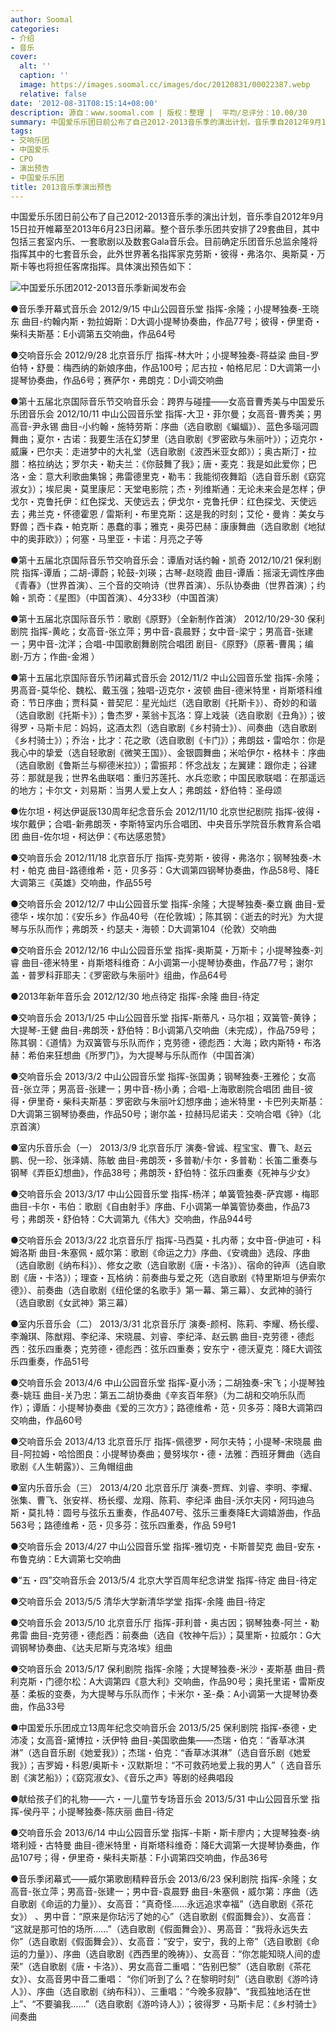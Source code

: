 ```yaml
---
author: Soomal
categories:
- 介绍
- 音乐
cover:
  alt: ''
  caption: ''
  image: https://images.soomal.cc/images/doc/20120831/00022387.webp
  relative: false
date: '2012-08-31T08:15:14+08:00'
description: 源自：www.soomal.com | 版权：整理 |  平均/总评分：10.00/30
summary: 中国爱乐乐团日前公布了自己2012-2013音乐季的演出计划，音乐季自2012年9月15日拉开帷幕至2013年6月23日闭幕。整个音乐季乐团共安排了29套曲目，其中包括三套室内乐、一套歌剧以及数套Gala音乐会。目前确定乐团音乐总监余隆将指挥其中的七套音乐会，此外世界著名指挥家克劳斯・彼得・弗洛尔、奥斯莫・万斯卡等……
tags:
- 交响乐团
- 中国爱乐
- CPO
- 演出预告
- 中国爱乐乐团
title: 2013音乐季演出预告
---
```


中国爱乐乐团日前公布了自己2012-2013音乐季的演出计划，音乐季自2012年9月15日拉开帷幕至2013年6月23日闭幕。整个音乐季乐团共安排了29套曲目，其中包括三套室内乐、一套歌剧以及数套Gala音乐会。目前确定乐团音乐总监余隆将指挥其中的七套音乐会，此外世界著名指挥家克劳斯・彼得・弗洛尔、奥斯莫・万斯卡等也将担任客席指挥。具体演出预告如下：

![中国爱乐乐团2012-2013音乐季新闻发布会](https://images.soomal.cc/images/doc/20120831/00022387.webp)





●音乐季开幕式音乐会
2012/9/15 中山公园音乐堂
指挥-余隆；小提琴独奏-王晓东
曲目-约翰内斯・勃拉姆斯：D大调小提琴协奏曲，作品77号；彼得・伊里奇・柴科夫斯基：E小调第五交响曲，作品64号

●交响音乐会
2012/9/28 北京音乐厅
指挥-林大叶；小提琴独奏-蒋益梁
曲目-罗伯特・舒曼：梅西纳的新娘序曲，作品100号；尼古拉・帕格尼尼：D大调第一小提琴协奏曲，作品6号；赛萨尔・弗朗克：D小调交响曲

●第十五届北京国际音乐节交响音乐会：跨界与碰撞――女高音曹秀美与中国爱乐乐团音乐会
2012/10/11 中山公园音乐堂
指挥-大卫・菲尔曼；女高音-曹秀美；男高音-尹永锡
曲目-小约翰・施特劳斯：序曲（选自歌剧《蝙蝠》）、蓝色多瑙河圆舞曲；夏尔・古诺：我要生活在幻梦里（选自歌剧《罗密欧与朱丽叶》）；迈克尔・威廉・巴尔夫：走进梦中的大礼堂（选自歌剧《波西米亚女郎》）；奥古斯汀・拉腊：格拉纳达；罗尔夫・勒夫兰：《你鼓舞了我》；唐・麦克：我是如此爱你；巴洛・金：意大利歌曲集锦；弗雷德里克・勒韦：我能彻夜舞蹈（选自音乐剧《窈窕淑女》）；埃尼奥・莫里康尼：天堂电影院；杰・列维斯通：无论未来会是怎样；伊戈尔・克鲁托伊：红色探戈、天使远去；伊戈尔・克鲁托伊：红色探戈、天使远去；弗兰克・怀德霍恩 / 雷斯利・布里克斯：这是我的时刻；艾伦・曼肯：美女与野兽；西卡森・帕克斯：愚蠢的事；雅克・奥芬巴赫：康康舞曲（选自歌剧《地狱中的奥菲欧》）；何塞・马里亚・卡诺：月亮之子等

●第十五届北京国际音乐节交响音乐会：谭盾对话约翰・凯奇
2012/10/21 保利剧院
指挥-谭盾；二胡-谭蔚；轮鼓-刘瑛；古琴-赵晓霞
曲目-谭盾：摇滚无调性序曲《青春》（世界首演）、三个音的交响诗（世界首演）、乐队协奏曲（世界首演）；约翰・凯奇：《星图》（中国首演）、4分33秒（中国首演）

●第十五届北京国际音乐节：歌剧《原野》（全新制作首演）
2012/10/29-30 保利剧院
指挥-黄屹；女高音-张立萍；男中音-袁晨野；女中音-梁宁；男高音-张建一；男中音-沈洋；合唱-中国歌剧舞剧院合唱团
剧目-《原野》（原著-曹禺；编剧-万方；作曲-金湘 ）

●第十五届北京国际音乐节闭幕式音乐会
2012/11/2 中山公园音乐堂
指挥-余隆；男高音-莫华伦、魏松、戴玉强；独唱-迈克尔・波顿
曲目-德米特里・肖斯塔科维奇：节日序曲；贾科莫・普契尼：星光灿烂（选自歌剧《托斯卡》）、奇妙的和谐（选自歌剧《托斯卡》）；鲁杰罗・莱翁卡瓦洛：穿上戏装（选自歌剧《丑角》）；彼得罗・马斯卡尼：妈妈，这酒太烈（选自歌剧《乡村骑士》）、间奏曲（选自歌剧《乡村骑士》）；乔治・比才：花之歌（选自歌剧《卡门》）；弗朗兹・雷哈尔：你是我心中的挚爱（选自轻歌剧《微笑王国》）、金银圆舞曲；米哈伊尔・格林卡：序曲（选自歌剧《鲁斯兰与柳德米拉》）；雷振邦：怀念战友；左翼建：跟你走；谷建芬：那就是我；世界名曲联唱：重归苏莲托、水兵恋歌；中国民歌联唱：在那遥远的地方；卡尔文・刘易斯：当男人爱上女人；弗朗兹・舒伯特：圣母颂

●佐尔坦・柯达伊诞辰130周年纪念音乐会
2012/11/10 北京世纪剧院
指挥-彼得・埃尔戴伊；合唱-新弗朗茨・李斯特室内乐合唱团、中央音乐学院音乐教育系合唱团
曲目-佐尔坦・柯达伊：《布达感恩赞》

●交响音乐会
2012/11/18 北京音乐厅
指挥-克劳斯・彼得・弗洛尔；钢琴独奏-木村・帕克
曲目-路德维希・范・贝多芬：G大调第四钢琴协奏曲，作品58号、降E大调第三《英雄》交响曲，作品55号

●交响音乐会
2012/12/7 中山公园音乐堂
指挥-余隆；大提琴独奏-秦立巍
曲目-爱德华・埃尔加：《安乐乡》作品40号（在伦敦城）；陈其钢：《逝去的时光》为大提琴与乐队而作；弗朗茨・约瑟夫・海顿：D大调第104（伦敦）交响曲

●交响音乐会
2012/12/16 中山公园音乐堂
指挥-奥斯莫・万斯卡；小提琴独奏-刘睿
曲目-德米特里・肖斯塔科维奇：A小调第一小提琴协奏曲，作品77号；谢尔盖・普罗科菲耶夫：《罗密欧与朱丽叶》组曲，作品64号

●2013年新年音乐会
2012/12/30 地点待定
指挥-余隆
曲目-待定

●交响音乐会
2013/1/25 中山公园音乐堂
指挥-斯蒂凡・马尔祖；双簧管-黄铮；大提琴-王健
曲目-弗朗茨・舒伯特：B小调第八交响曲（未完成），作品759号；陈其钢：《道情》为双簧管与乐队而作；克劳德・德彪西：大海；欧内斯特・布洛赫：希伯来狂想曲《所罗门》，为大提琴与乐队而作（中国首演）

●交响音乐会
2013/3/2 中山公园音乐堂
指挥-张国勇；钢琴独奏-王雅伦；女高音-张立萍；男高音-张建一；男中音-杨小勇；合唱-上海歌剧院合唱团
曲目-彼得・伊里奇・柴科夫斯基：罗密欧与朱丽叶幻想序曲；迪米特里・卡巴列夫斯基：D大调第三钢琴协奏曲，作品50号；谢尔盖・拉赫玛尼诺夫：交响合唱《钟》（北京首演）

●室内乐音乐会（一）
2013/3/9 北京音乐厅
演奏-曾诚、程宝宝、曹飞、赵云鹏、倪一珍、张泽婧、陈敏
曲目-弗朗茨・多普勒/卡尔・多普勒：长笛二重奏与钢琴《弄臣幻想曲》，作品38号；弗朗茨・舒伯特：弦乐四重奏《死神与少女》

●交响音乐会
2013/3/17 中山公园音乐堂
指挥-杨洋；单簧管独奏-萨宾娜・梅耶
曲目-卡尔・韦伯：歌剧《自由射手》序曲、F小调第一单簧管协奏曲，作品73号；弗朗茨・舒伯特：C大调第九《伟大》交响曲，作品944号

●交响音乐会
2013/3/22 北京音乐厅
指挥-马西莫・扎内蒂；女中音-伊迪可・科姆洛斯
曲目-朱塞佩・威尔第：歌剧《命运之力》序曲、《安魂曲》选段、序曲（选自歌剧《纳布科》）、修女之歌（选自歌剧《唐・卡洛》）、宿命的钟声（选自歌剧《唐・卡洛》）；理查・瓦格纳：前奏曲与爱之死（选自歌剧《特里斯坦与伊索尔德》）、前奏曲（选自歌剧《纽伦堡的名歌手》第一幕、第三幕）、女武神的骑行（选自歌剧《女武神》第三幕）

●室内乐音乐会（二）
2013/3/31 北京音乐厅
演奏-颜柯、陈莉、李耀、杨长缨、李瀚琪、陈猷翔、李纪泽、宋晓晨、刘睿、李纪泽、赵云鹏
曲目-克劳德・德彪西：弦乐四重奏；克劳德・德彪西：弦乐四重奏；安东宁・德沃夏克：降E大调弦乐四重奏，作品51号

●交响音乐会
2013/4/6 中山公园音乐堂
指挥-夏小汤；二胡独奏-宋飞；小提琴独奏-姚珏
曲目-关乃忠：第五二胡协奏曲《辛亥百年祭》（为二胡和交响乐队而作）；谭盾：小提琴协奏曲《爱的三次方》；路德维希・范・贝多芬：降B大调第四交响曲，作品60号

●交响音乐会
2013/4/13 北京音乐厅
指挥-佩德罗・阿尔夫特；小提琴-宋晓晨
曲目-阿拉姆・哈恰图良：小提琴协奏曲；曼努埃尔・德・法雅：西班牙舞曲（选自歌剧《人生朝露》）、三角帽组曲

●室内乐音乐会（三）
2013/4/20 北京音乐厅
演奏-贾辉、刘睿、李明、李耀、张集、曹飞、张安祥、杨长缨、龙翔、陈莉、李纪泽
曲目-沃尔夫冈・阿玛迪乌斯・莫扎特：圆号与弦乐五重奏，作品407号、弦乐三重奏降E大调嬉游曲，作品563号；路德维希・范・贝多芬：弦乐四重奏，作品 59号1

●交响音乐会
2013/4/27 中山公园音乐堂
指挥-雅切克・卡斯普契克
曲目-安东・布鲁克纳：E大调第七交响曲

●“五・四”交响音乐会
2013/5/4 北京大学百周年纪念讲堂
指挥-待定
曲目-待定

●交响音乐会
2013/5/5 清华大学新清华学堂
指挥-余隆
曲目-待定

●交响音乐会
2013/5/10 北京音乐厅
指挥-菲利普・奥古因；钢琴独奏-阿兰・勒弗雷
曲目-克劳德・德彪西：前奏曲（选自《牧神午后》）；莫里斯・拉威尔：G大调钢琴协奏曲、《达夫尼斯与克洛埃》组曲

●交响音乐会
2013/5/17 保利剧院
指挥-余隆；大提琴独奏-米沙・麦斯基
曲目-费利克斯・门德尔松：A大调第四《意大利》交响曲，作品90号；奥托里诺・雷斯皮基：柔板的变奏，为大提琴与乐队而作；卡米尔・圣-桑：A小调第一大提琴协奏曲，作品33号

●中国爱乐乐团成立13周年纪念交响音乐会
2013/5/25 保利剧院
指挥-泰德・史沛凌；女高音-黛博拉・沃伊特
曲目-美国歌曲集――杰瑞・伯克：“香草冰淇淋”（选自音乐剧《她爱我》）；杰瑞・伯克：“香草冰淇淋”（选自音乐剧《她爱我》）；吉罗姆・科恩/奥斯卡・汉默斯坦：“不可救药地爱上我的男人”（ 选自音乐剧《演艺船》）；《窈窕淑女》、《音乐之声》等剧的经典唱段

●献给孩子们的礼物――六・一儿童节专场音乐会
2013/5/31 中山公园音乐堂
指挥-侯丹平；小提琴独奏-陈庆丽
曲目-待定

●交响音乐会
2013/6/14 中山公园音乐堂
指挥-卡斯・斯卡廖内；大提琴独奏-纳塔利娅・古特曼
曲目-德米特里・肖斯塔科维奇：降E大调第一大提琴协奏曲，作品107号；得・伊里奇・柴科夫斯基：F小调第四交响曲，作品36号

●音乐季闭幕式――威尔第歌剧精粹音乐会
2013/6/23 保利剧院
指挥-余隆；女高音-张立萍；男高音-张建一；男中音-袁晨野
曲目-朱塞佩・威尔第：序曲（选自歌剧《命运的力量》）、女高音：“真奇怪……永远追求幸福”（选自歌剧《茶花女》） 、男中音：“原来是你玷污了她的心”（选自歌剧《假面舞会》）、女高音： “这就是那可怕的场所……”（选自歌剧《假面舞会》）、男高音：“我将永远失去你”（选自歌剧《假面舞会》）、女高音：“安宁，安宁，我的上帝”（选自歌剧《命运的力量》）、序曲（选自歌剧《西西里的晚祷》）、女高音：“你怎能知晓人间的虚荣”（选自歌剧《唐・卡洛》）、男女高音二重唱：“告别巴黎”（选自歌剧《茶花女》）、女高音男中音二重唱： “你们听到了么？在黎明时刻”（选自歌剧《游吟诗人》）、序曲（选自歌剧《纳布科》）、三重唱：“今晚多寂静”、“我孤独地活在世上”、“不要骗我……”（选自歌剧《游吟诗人》）；彼得罗・马斯卡尼：《乡村骑士》间奏曲